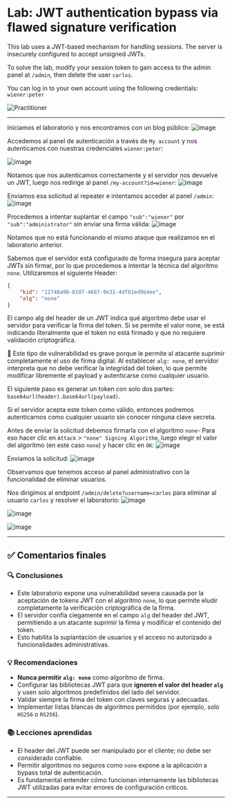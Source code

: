 # Lab: JWT authentication bypass via flawed signature verification

This lab uses a JWT-based mechanism for handling sessions. The server is insecurely configured to accept unsigned JWTs.

To solve the lab, modify your session token to gain access to the admin panel at `/admin`, then delete the user `carlos`.

You can log in to your own account using the following credentials: `wiener:peter`

![Practitioner](https://img.shields.io/badge/level-Apprentice-green) 

---

Iniciamos el laboratorio y nos encontramos con un blog público:
![image](https://github.com/user-attachments/assets/d3c853a1-b5ea-4586-8a88-033ce11eab63)

Accedemos al panel de autenticación a través de `My account` y nos autenticamos con nuestras credenciales `wiener:peter`:

![image](https://github.com/user-attachments/assets/be69a900-cda7-4b68-a79c-ae69473d8fa4)

Notamos que nos autenticamos correctamente y el servidor nos devuelve un JWT, luego nos redirige al panel `/my-account?id=wiener`:
![image](https://github.com/user-attachments/assets/1165a975-01e2-436d-a270-9a2027c700ff)

Enviamos esa solicitud al repeater e intentamos acceder al panel `/admin`:
![image](https://github.com/user-attachments/assets/ef34fdac-bb9a-4eae-abb5-007be258a4d8)

Procedemos a intentar suplantar el campo `"sub":"wiener"` por `"sub":"administrator"` sin enviar una firma válida:
![image](https://github.com/user-attachments/assets/2a12560f-559d-40bc-a75f-24893d184479)

Notamos que no está funcionando el mismo ataque que realizamos en el laboratorio anterior.

Sabemos que el servidor está configurado de forma insegura para aceptar JWTs sin firmar, por lo que procedemos a intentar la técnica del algoritmo `none`. Utilizaremos el siguiente Header:
```json
{
    "kid": "12748a98-0107-4687-9e31-4df81ed9b4ee",
    "alg": "none"
}
```

El campo alg del header de un JWT indica qué algoritmo debe usar el servidor para verificar la firma del token. Si se permite el valor none, se está indicando literalmente que el token no está firmado y que no requiere validación criptográfica.

📌 Este tipo de vulnerabilidad es grave porque le permite al atacante suprimir completamente el uso de firma digital. Al establecer `alg: none`, el servidor interpreta que no debe verificar la integridad del token, lo que permite modificar libremente el payload y autenticarse como cualquier usuario.


El siguiente paso es generar un token con solo dos partes:
`base64url(header).base64url(payload)`.

Si el servidor acepta este token como válido, entonces podremos autenticarnos como cualquier usuario sin conocer ninguna clave secreta.

Antes de enviar la solicitud debemos firmarla con el algoritmo `none`- Para eso hacer clic en `Attack` > `"none" Signing Algorithm`, luego elegir el valor del algoritmo (en este caso `none`) y hacer clic en `OK`:
![image](https://github.com/user-attachments/assets/98ad6ba5-893c-47b1-8f22-dec772dc1619)

Enviamos la solicitud:
![image](https://github.com/user-attachments/assets/c5595203-df2d-433c-a10b-66c43625d224)

Observamos que tenemos acceso al panel administrativo con la funcionalidad de eliminar usuarios. 

Nos dirigimos al endpoint `/admin/delete?username=carlos` para eliminar al usuario `carlos` y resolver el laboratorio:
![image](https://github.com/user-attachments/assets/96325918-ab04-4097-a5da-376320321eb6)

![image](https://github.com/user-attachments/assets/68035729-f2dd-4861-99af-49c09a487c56)

![image](https://github.com/user-attachments/assets/fb46fb9e-94f3-4c0e-a64c-545310ab4b81)

---


## ✅ Comentarios finales

### 🔍 Conclusiones

* Este laboratorio expone una vulnerabilidad severa causada por la aceptación de tokens JWT con el algoritmo `none`, lo que permite eludir completamente la verificación criptográfica de la firma.
* El servidor confía ciegamente en el campo `alg` del header del JWT, permitiendo a un atacante suprimir la firma y modificar el contenido del token.
* Esto habilita la suplantación de usuarios y el acceso no autorizado a funcionalidades administrativas.

### 💡 Recomendaciones

* **Nunca permitir `alg: none`** como algoritmo de firma.
* Configurar las bibliotecas JWT para que **ignoren el valor del header `alg`** y usen solo algoritmos predefinidos del lado del servidor.
* Validar siempre la firma del token con claves seguras y adecuadas.
* Implementar listas blancas de algoritmos permitidos (por ejemplo, solo `HS256` o `RS256`).

### 📚 Lecciones aprendidas

* El header del JWT puede ser manipulado por el cliente; no debe ser considerado confiable.
* Permitir algoritmos no seguros como `none` expone a la aplicación a bypass total de autenticación.
* Es fundamental entender cómo funcionan internamente las bibliotecas JWT utilizadas para evitar errores de configuración críticos.

---



